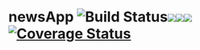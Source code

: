 # newsApp  ![Build Status](https://travis-ci.org/DanielAmah/newsApp.svg?branch=master)<a href="https://codeclimate.com/github/DanielAmah/newsApp"><img src="https://codeclimate.com/github/DanielAmah/newsApp/badges/gpa.svg" /></a><a href="https://codeclimate.com/github/DanielAmah/newsApp/coverage"><img src="https://codeclimate.com/github/DanielAmah/newsApp/badges/coverage.svg" /></a><a href="https://codeclimate.com/github/DanielAmah/newsApp"><img src="https://codeclimate.com/github/DanielAmah/newsApp/badges/issue_count.svg" /></a>[![Coverage Status](https://coveralls.io/repos/github/DanielAmah/newsApp/badge.svg)](https://coveralls.io/github/DanielAmah/newsApp)

